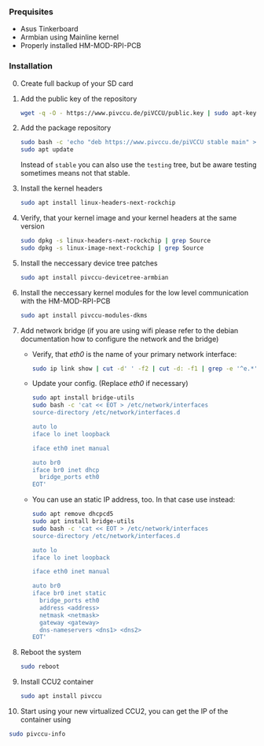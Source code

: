 ### Prequisites

* Asus Tinkerboard
* Armbian using Mainline kernel
* Properly installed HM-MOD-RPI-PCB

### Installation
0. Create full backup of your SD card
1. Add the public key of the repository
   ```bash
   wget -q -O - https://www.pivccu.de/piVCCU/public.key | sudo apt-key add -
   ```

2. Add the package repository
   ```bash
   sudo bash -c 'echo "deb https://www.pivccu.de/piVCCU stable main" >> /etc/apt/sources.list.d/pivccu.list'
   sudo apt update
   ```
   Instead of `stable` you can also use the `testing` tree, but be aware testing sometimes means not that stable.

3. Install the kernel headers
   ```bash
   sudo apt install linux-headers-next-rockchip
   ```

4. Verify, that your kernel image and your kernel headers at the same version
   ```bash
   sudo dpkg -s linux-headers-next-rockchip | grep Source
   sudo dpkg -s linux-image-next-rockchip | grep Source
   ```

5. Install the neccessary device tree patches
   ```bash
   sudo apt install pivccu-devicetree-armbian
   ```

6. Install the neccessary kernel modules for the low level communication with the HM-MOD-RPI-PCB
   ```bash
   sudo apt install pivccu-modules-dkms
   ```

7. Add network bridge (if you are using wifi please refer to the debian documentation how to configure the network and the bridge)
   * Verify, that *eth0* is the name of your primary network interface:
      ```bash
      sudo ip link show | cut -d' ' -f2 | cut -d: -f1 | grep -e '^e.*'
      ```

   * Update your config. (Replace *eth0* if necessary)
      ```bash
      sudo apt install bridge-utils
      sudo bash -c 'cat << EOT > /etc/network/interfaces
      source-directory /etc/network/interfaces.d

      auto lo
      iface lo inet loopback
   
      iface eth0 inet manual
   
      auto br0
      iface br0 inet dhcp
        bridge_ports eth0
      EOT'
      ```
   * You can use an static IP address, too. In that case use instead:
      ```bash
      sudo apt remove dhcpcd5
      sudo apt install bridge-utils
      sudo bash -c 'cat << EOT > /etc/network/interfaces
      source-directory /etc/network/interfaces.d

      auto lo
      iface lo inet loopback
   
      iface eth0 inet manual
   
      auto br0
      iface br0 inet static
        bridge_ports eth0
        address <address>
        netmask <netmask>
        gateway <gateway>
        dns-nameservers <dns1> <dns2>
      EOT'
      ```

8. Reboot the system
   ```bash
   sudo reboot
   ```

9. Install CCU2 container
   ```bash
   sudo apt install pivccu
   ```

10. Start using your new virtualized CCU2, you can get the IP of the container using
   ```bash
   sudo pivccu-info
   ```

